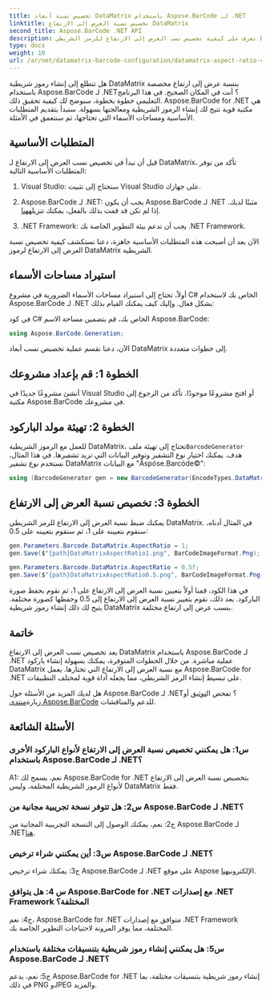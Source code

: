 ```yaml
---
title: تخصيص نسبة أبعاد DataMatrix باستخدام Aspose.BarCode لـ .NET
linktitle: تخصيص نسبة العرض إلى الارتفاع DataMatrix
second_title: Aspose.BarCode .NET API
description: تعرف على كيفية تخصيص نسب العرض إلى الارتفاع للرمز الشريطي DataMatrix باستخدام Aspose.BarCode لـ .NET. دليل خطوة بخطوة لإنشاء الباركود.
type: docs
weight: 10
url: /ar/net/datamatrix-barcode-configuration/datamatrix-aspect-ratio-customization/
---
```

هل تتطلع إلى إنشاء رموز شريطية DataMatrix بنسبة عرض إلى ارتفاع مخصصة باستخدام Aspose.BarCode لـ .NET؟ أنت في المكان الصحيح. في هذا البرنامج التعليمي خطوة بخطوة، سنوضح لك كيفية تحقيق ذلك. Aspose.BarCode for .NET هي مكتبة قوية تتيح لك إنشاء الرموز الشريطية ومعالجتها بسهولة. سنبدأ بتقديم المتطلبات الأساسية ومساحات الأسماء التي تحتاجها، ثم سنتعمق في الأمثلة.

## المتطلبات الأساسية

قبل أن نبدأ في تخصيص نسب العرض إلى الارتفاع لـ DataMatrix، تأكد من توفر المتطلبات الأساسية التالية:

1. Visual Studio: ستحتاج إلى تثبيت Visual Studio على جهازك.

2.  Aspose.BarCode لـ .NET: يجب أن يكون Aspose.BarCode لـ .NET مثبتًا لديك. إذا لم تكن قد قمت بذلك بالفعل، يمكنك تنزيله[هنا](https://releases.aspose.com/barcode/net/).

3. .NET Framework: يجب أن تدعم بيئة التطوير الخاصة بك .NET Framework.

الآن بعد أن أصبحت هذه المتطلبات الأساسية جاهزة، دعنا نستكشف كيفية تخصيص نسبة العرض إلى الارتفاع لرموز DataMatrix الشريطية.

## استيراد مساحات الأسماء

أولاً، تحتاج إلى استيراد مساحات الأسماء الضرورية في مشروع C# الخاص بك لاستخدام Aspose.BarCode لـ .NET بشكل فعال. وإليك كيف يمكنك القيام بذلك:

في كود C# الخاص بك، قم بتضمين مساحة الاسم Aspose.BarCode:

```csharp
using Aspose.BarCode.Generation;
```

الآن، دعنا نقسم عملية تخصيص نسب أبعاد DataMatrix إلى خطوات متعددة.

## الخطوة 1: قم بإعداد مشروعك

أنشئ مشروعًا جديدًا في Visual Studio أو افتح مشروعًا موجودًا. تأكد من الرجوع إلى مكتبة Aspose.BarCode في مشروعك.

## الخطوة 2: تهيئة مولد الباركود

 للعمل مع الرموز الشريطية DataMatrix، تحتاج إلى تهيئة ملف`BarcodeGenerator` هدف. يمكنك اختيار نوع التشفير وتوفير البيانات التي تريد تشفيرها. في هذا المثال، نستخدم نوع تشفير DataMatrix مع البيانات "Åspóse.Barcóde©":

```csharp
using (BarcodeGenerator gen = new BarcodeGenerator(EncodeTypes.DataMatrix, "Åspóse.Barcóde©"))
```

## الخطوة 3: تخصيص نسبة العرض إلى الارتفاع

يمكنك ضبط نسبة العرض إلى الارتفاع للرمز الشريطي DataMatrix. في المثال أدناه، سنقوم بتعيينه على 1، ثم سنقوم بتعيينه على 0.5:

```csharp
gen.Parameters.Barcode.DataMatrix.AspectRatio = 1;
gen.Save($"{path}DataMatrixAspectRatio1.png", BarCodeImageFormat.Png);

gen.Parameters.Barcode.DataMatrix.AspectRatio = 0.5f;
gen.Save($"{path}DataMatrixAspectRatio0.5.png", BarCodeImageFormat.Png);
```

في هذا الكود، قمنا أولاً بتعيين نسبة العرض إلى الارتفاع على 1، ثم نقوم بحفظ صورة الباركود. بعد ذلك، نقوم بتغيير نسبة العرض إلى الارتفاع إلى 0.5 وحفظها كصورة مختلفة. يتيح لك ذلك إنشاء رموز شريطية DataMatrix بنسب عرض إلى ارتفاع مختلفة.

## خاتمة

يعد تخصيص نسب العرض إلى الارتفاع DataMatrix باستخدام Aspose.BarCode لـ .NET عملية مباشرة. من خلال الخطوات المتوفرة، يمكنك بسهولة إنشاء باركود DataMatrix مع نسبة العرض إلى الارتفاع التي تختارها. يعمل Aspose.BarCode for .NET على تبسيط إنشاء الرمز الشريطي، مما يجعله أداة قوية لمختلف التطبيقات.

 هل لديك المزيد من الأسئلة حول Aspose.BarCode لـ .NET؟ تفحص ال[توثيق](https://reference.aspose.com/barcode/net/) أو زيارة[منتدى Aspose.BarCode](https://forum.aspose.com/c/barcode/13) للدعم والمناقشات.

## الأسئلة الشائعة

### س1: هل يمكنني تخصيص نسبة العرض إلى الارتفاع لأنواع الباركود الأخرى باستخدام Aspose.BarCode لـ .NET؟

A1: نعم، يسمح لك Aspose.BarCode for .NET بتخصيص نسبة العرض إلى الارتفاع لأنواع الرموز الشريطية المختلفة، وليس DataMatrix فقط.

### س2: هل تتوفر نسخة تجريبية مجانية من Aspose.BarCode لـ .NET؟

 ج2: نعم، يمكنك الوصول إلى النسخة التجريبية المجانية من Aspose.BarCode لـ .NET[هنا](https://releases.aspose.com/).

### س3: أين يمكنني شراء ترخيص Aspose.BarCode لـ .NET؟

 ج3: يمكنك شراء ترخيص Aspose.BarCode لـ .NET على موقع Aspose الإلكتروني[هنا](https://purchase.aspose.com/buy).

### س 4: هل يتوافق Aspose.BarCode for .NET مع إصدارات .NET Framework المختلفة؟

ج4: نعم، Aspose.BarCode for .NET متوافق مع إصدارات .NET Framework المختلفة، مما يوفر المرونة لاحتياجات التطوير الخاصة بك.

### س5: هل يمكنني إنشاء رموز شريطية بتنسيقات مختلفة باستخدام Aspose.BarCode لـ .NET؟

ج5: نعم، يدعم Aspose.BarCode for .NET إنشاء رموز شريطية بتنسيقات مختلفة، بما في ذلك PNG وJPEG والمزيد.